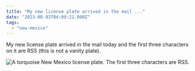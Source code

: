 ```yaml
---
title: "My new license plate arrived in the mail ..."
date: "2023-08-03T04:09:21.000Z"
tags: 
  - "new-mexico"
---
```


My new license plate arrived in the mail today and the first three characters on it are RSS (this is not a vanity plate).

![A turquoise New Mexico license plate. The first three characters are RSS.](images/f4fe52aa78.jpg)
